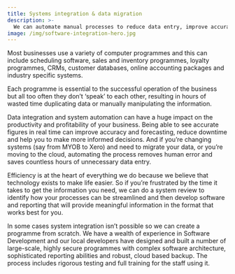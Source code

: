 ```yaml
---
title: Systems integration & data migration
description: >-
  We can automate manual processes to reduce data entry, improve accuracy, increase productivity and ensure that all your systems 'speak' to each other.
image: /img/software-integration-hero.jpg
---
```


Most businesses use a variety of computer programmes and this can include scheduling software, sales and inventory programmes, loyalty programmes, CRMs, customer databases, online accounting packages and industry specific systems.

Each programme is essential to the successful operation of the business but all too often they don’t ‘speak’ to each other, resulting in hours of wasted time duplicating data or manually manipulating the information.

Data integration and system automation can have a huge impact on the productivity and profitability of your business. Being able to see accurate figures in real time can improve accuracy and forecasting, reduce downtime and help you to make more informed decisions. And if you’re changing systems (say from MYOB to Xero) and need to migrate your data, or you’re moving to the cloud, automating the process removes human error and saves countless hours of unnecessary data entry.

Efficiency is at the heart of everything we do because we believe that technology exists to make life easier. So if you’re frustrated by the time it takes to get the information you need, we can do a system review to identify how your processes can be streamlined and then develop software and reporting that will provide meaningful information in the format that works best for you. 

In some cases system integration isn’t possible so we can create a programme from scratch. We have a wealth of experience in Software Development and our local developers have designed and built a number of large-scale, highly secure programmes with complex software architecture, sophisticated reporting abilities and robust, cloud based backup. The process includes rigorous testing and full training for the staff using it.
